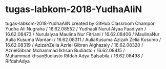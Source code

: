 # tugas-labkom-2018-YudhaAliN
tugas-labkom-2018-YudhaAliN created by GitHub Classroom
Champor
Yudha Ali Nugraha / 16.62.08552 / Yudhaali
Nurul Alyaa Faadiyah / 16.62.08473 / Nurulalyaa
Maulina Nur Fitriani / 16.62.08406 / MaulinaNur
Aulia Kusuma Wardani / 16.62.08311 / AuliaKusuma
Azizah Zelia Kusumo / 16.62.08319 / AzizahZelia
Azriel Gibran Alghazaly / 16.62.08320 / AzrielGibran
Mohammad Ikhsan Budiasto / 16.62.08415 / MuhammadIkhsanBudiasto
Rifdah Adya Salsabila / 16.62.08498 / RifdahAdya
